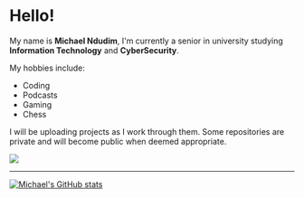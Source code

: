 # **Hello!**

My name is **Michael Ndudim**, I'm currently a senior in university studying **Information Technology** and **CyberSecurity**.

My hobbies include:
- Coding
- Podcasts
- Gaming
- Chess

I will be uploading projects as I work through them.
Some repositories are private and will become public when deemed appropriate.


<a href="https://github.com/MichaelNdudim/convoychat">
  <img align="center" src="https://github-readme-stats.vercel.app/api/top-langs/?username=MichaelNdudim&theme=dracula" />
</a>

---

[![Michael's GitHub stats](https://github-readme-stats.vercel.app/api?username=MichaelNdudim&theme=dracula)](https://github.com/MichaelNdudim/github-readme-stats)
